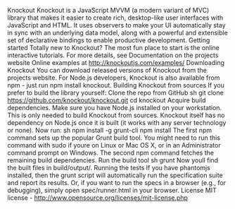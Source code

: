 Knockout Knockout is a JavaScript MVVM (a modern variant of MVC) library that makes it easier to create rich, desktop-like user interfaces with JavaScript and HTML. It uses observers to make your UI automatically stay in sync with an underlying data model, along with a powerful and extensible set of declarative bindings to enable productive development. Getting started Totally new to Knockout? The most fun place to start is the online interactive tutorials. For more details, see Documentation on the projects website Online examples at http://knockoutjs.com/examples/ Downloading Knockout You can download released versions of Knockout from the projects website. For Node.js developers, Knockout is also available from npm - just run npm install knockout. Building Knockout from sources If you prefer to build the library yourself: Clone the repo from GitHub sh git clone https://github.com/knockout/knockout.git cd knockout Acquire build dependencies. Make sure you have Node.js installed on your workstation. This is only needed to build Knockout from sources. Knockout itself has no dependency on Node.js once it is built (it works with any server technology or none). Now run: sh npm install -g grunt-cli npm install The first npm command sets up the popular Grunt build tool. You might need to run this command with sudo if youre on Linux or Mac OS X, or in an Administrator command prompt on Windows. The second npm command fetches the remaining build dependencies. Run the build tool sh grunt Now youll find the built files in build/output/. Running the tests If you have phantomjs installed, then the grunt script will automatically run the specification suite and report its results. Or, if you want to run the specs in a browser (e.g., for debugging), simply open spec/runner.html in your browser. License MIT license - http://www.opensource.org/licenses/mit-license.php